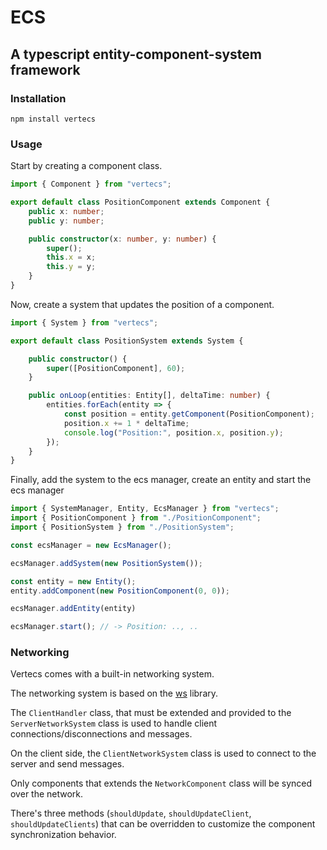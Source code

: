 # ECS

## A typescript entity-component-system framework

### Installation

    npm install vertecs

### Usage

Start by creating a component class.

```typescript
import { Component } from "vertecs";

export default class PositionComponent extends Component {
    public x: number;
    public y: number;

    public constructor(x: number, y: number) {
        super();
        this.x = x;
        this.y = y;
    }
}
```

Now, create a system that updates the position of a component.

```typescript
import { System } from "vertecs";

export default class PositionSystem extends System {

    public constructor() {
        super([PositionComponent], 60);
    }

    public onLoop(entities: Entity[], deltaTime: number) {
        entities.forEach(entity => {
            const position = entity.getComponent(PositionComponent);
            position.x += 1 * deltaTime;
            console.log("Position:", position.x, position.y);
        });
    }
}
```

Finally, add the system to the ecs manager, create an entity and start the ecs manager

```typescript
import { SystemManager, Entity, EcsManager } from "vertecs";
import { PositionComponent } from "./PositionComponent";
import { PositionSystem } from "./PositionSystem";

const ecsManager = new EcsManager();

ecsManager.addSystem(new PositionSystem());

const entity = new Entity();
entity.addComponent(new PositionComponent(0, 0));

ecsManager.addEntity(entity)

ecsManager.start(); // -> Position: .., ..
```

### Networking

Vertecs comes with a built-in networking system.

The networking system is based on the [ws](https://github.com/websockets/ws) library.

The `ClientHandler` class, that must be extended and provided to the `ServerNetworkSystem` class is used to handle
client connections/disconnections and messages.

On the client side, the `ClientNetworkSystem` class is used to connect to the server and send messages.

Only components that extends the `NetworkComponent` class will be synced over the network.

There's three methods (`shouldUpdate`, `shouldUpdateClient`, `shouldUpdateClients`) that can be overridden to customize
the component synchronization behavior.
